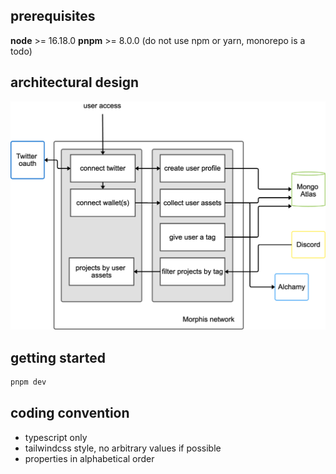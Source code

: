 ## prerequisites

**node** >= 16.18.0
**pnpm** >= 8.0.0 (do not use npm or yarn, monorepo is a todo)

## architectural design

![roadmap](./public/images/morphis_network_roadmap.png)

## getting started


```bash
pnpm dev
```

## coding convention
- typescript only
- tailwindcss style, no arbitrary values if possible
- properties in alphabetical order


